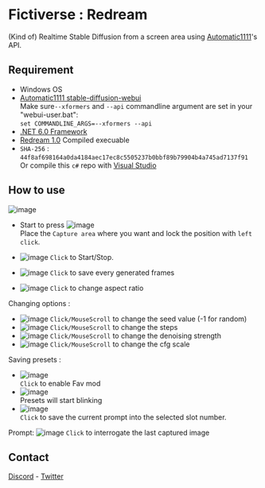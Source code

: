 # Fictiverse : Redream

(Kind of) Realtime Stable Diffusion from a screen area using [Automatic1111](https://github.com/AUTOMATIC1111/stable-diffusion-webui)'s API.

## Requirement
- Windows OS
- [Automatic1111 stable-diffusion-webui](https://github.com/AUTOMATIC1111/stable-diffusion-webui)   
Make sure```--xformers``` and ```--api``` commandline argument are set in your "webui-user.bat":   
```set COMMANDLINE_ARGS=--xformers --api``` 
- [.NET 6.0 Framework](https://dotnet.microsoft.com/en-us/download/dotnet/6.0)
- [Redream 1.0](https://github.com/Fictiverse/Redream/releases/download/1.0/Fictiverse_Redream_1.0.7z) Compiled execuable   
- ```SHA-256``` : ```44f8af698164a0da4184aec17ec8c5505237b0bbf89b79904b4a745ad7137f91```   
Or compile this ```c#``` repo with [Visual Studio](https://visualstudio.microsoft.com/en/downloads/)

## How to use

![image](https://user-images.githubusercontent.com/111762798/207283950-3de127e8-575a-4012-98b9-73c9258f4fe7.png)

- Start to press ![image](https://user-images.githubusercontent.com/111762798/207306165-315287c6-e337-46fa-9d80-19c4eb782226.png)   
Place the ```Capture area``` where you want and lock the position with ```left click```.  


- ![image](https://user-images.githubusercontent.com/111762798/207306554-a15944a1-3acd-41c0-8054-b2ab6a441265.png) ```Click``` to Start/Stop.
- ![image](https://user-images.githubusercontent.com/111762798/207307399-d24b97ca-4ef0-4fc3-b62a-290e82c3acc8.png) ```Click``` to save every generated frames
- ![image](https://user-images.githubusercontent.com/111762798/207307617-5af3735b-eda3-48dc-b426-f93db18809a6.png) ```Click``` to change aspect ratio

Changing options :
- ![image](https://user-images.githubusercontent.com/111762798/207307725-a0c2fea1-3f04-4e5d-8504-1004f610be72.png) ```Click/MouseScroll``` to change the seed value (-1 for random)
- ![image](https://user-images.githubusercontent.com/111762798/207308468-fd1085df-11ef-4692-8a19-36ee129bbfdf.png) ```Click/MouseScroll``` to change the steps
- ![image](https://user-images.githubusercontent.com/111762798/207308656-348a6d65-0014-4b49-94ed-d28521246200.png) ```Click/MouseScroll``` to change the denoising strength
- ![image](https://user-images.githubusercontent.com/111762798/207308818-78c084e5-f489-42c4-ab21-f2e7c56033b5.png) ```Click/MouseScroll``` to change the cfg scale

Saving presets :
- ![image](https://user-images.githubusercontent.com/111762798/207309228-04635108-dbd7-40af-8913-f6848a54d2be.png)   
```Click``` to enable Fav mod   
- ![image](https://user-images.githubusercontent.com/111762798/207309404-749e0a8d-0fde-40d8-892c-2ea928643cf8.png)   
Presets will start blinking
- ![image](https://user-images.githubusercontent.com/111762798/207309847-1ef2322a-bee2-4c79-82bf-00f161f55746.png)   
```Click``` to save the current prompt into the selected slot number.

Prompt:
![image](https://user-images.githubusercontent.com/111762798/207310573-321321d8-d735-463b-8ec3-28a8bb53ffd8.png) ```Click``` to interrogate the last captured image


## Contact

[Discord](https://discord.gg/UYgRnhj8PR) - [Twitter](https://twitter.com/Fictiverse)
